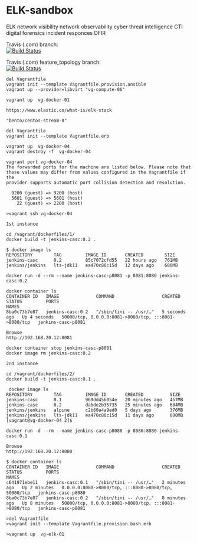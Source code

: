 # ELK-sandbox
ELK 
network visibility 
network observability
cyber threat intelligence CTI 
digital forensics incident responces DFIR

Travis (.com)  branch:  
[![Build Status](https://travis-ci.com/githubfoam/ELK-sandbox.svg?branch=master)](https://travis-ci.com/githubfoam/ELK-sandbox) 

Travis (.com) feature_topology branch:  
[![Build Status](https://travis-ci.com/githubfoam/ELK-sandbox.svg?branch=feature_topology)](https://travis-ci.com/githubfoam/ELK-sandbox) 

~~~~
del Vagrantfile
vagrant init --template Vagrantfile.provision.ansible 
vagrant up --provider=libvirt "vg-compute-06"

vagrant up  vg-docker-01

https://www.elastic.co/what-is/elk-stack
~~~~
~~~~
"bento/centos-stream-8"

del Vagrantfile
vagrant init --template Vagrantfile.erb 

vagrant up  vg-docker-04
vagrant destroy -f  vg-docker-04

vagrant port vg-docker-04
The forwarded ports for the machine are listed below. Please note that
these values may differ from values configured in the Vagrantfile if the
provider supports automatic port collision detection and resolution.

  9200 (guest) => 9200 (host)
  5601 (guest) => 5601 (host)
    22 (guest) => 2200 (host)

>vagrant ssh vg-docker-04

1st instance

cd /vagrant/dockerfiles/1/
docker build -t jenkins-casc:0.2 .

$ docker image ls
REPOSITORY        TAG         IMAGE ID       CREATED        SIZE
jenkins-casc      0.2         85c7072cfd55   22 hours ago   761MB
jenkins/jenkins   lts-jdk11   ea470c80c15d   12 days ago    680MB

docker run -d --rm --name jenkins-casc-p8081 -p 8081:8080 jenkins-casc:0.2

docker container ls
CONTAINER ID   IMAGE              COMMAND                  CREATED         STATUS         PORTS                                                  NAMES
8ba0c73b7e87   jenkins-casc:0.2   "/sbin/tini -- /usr/…"   5 seconds ago   Up 4 seconds   50000/tcp, 0.0.0.0:8081->8080/tcp, :::8081->8080/tcp   jenkins-casc-p8081

Browse
http://192.168.20.12:8081

docker container stop jenkins-casc-p8081
docker image rm jenkins-casc:0.2

2nd instance

cd /vagrant/dockerfiles/2/
docker build -t jenkins-casc:0.1 .

 docker image ls
REPOSITORY        TAG         IMAGE ID       CREATED          SIZE
jenkins-casc      0.1         969dd456054e   20 minutes ago   457MB
jenkins-casc      0.2         dabde2b35735   25 minutes ago   684MB
jenkins/jenkins   alpine      c2b60a4a9ed0   5 days ago       376MB
jenkins/jenkins   lts-jdk11   ea470c80c15d   11 days ago      680MB
[vagrant@vg-docker-04 2]$

docker run -d --rm --name jenkins-casc-p8080 -p 8080:8080 jenkins-casc:0.1

Browse
http://192.168.20.12:8080

$ docker container ls
CONTAINER ID   IMAGE              COMMAND                  CREATED         STATUS         PORTS                                                  NAMES
c641971ebe11   jenkins-casc:0.1   "/sbin/tini -- /usr/…"   2 minutes ago   Up 2 minutes   0.0.0.0:8080->8080/tcp, :::8080->8080/tcp, 50000/tcp   jenkins-casc-p8080
8ba0c73b7e87   jenkins-casc:0.2   "/sbin/tini -- /usr/…"   8 minutes ago   Up 8 minutes   50000/tcp, 0.0.0.0:8081->8080/tcp, :::8081->8080/tcp   jenkins-casc-p8081

~~~~
~~~~
>del Vagrantfile
>vagrant init --template Vagrantfile.provision.bash.erb

>vagrant up  vg-elk-01
~~~~
